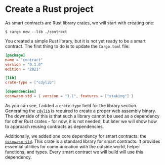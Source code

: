 # Create a Rust project

As smart contracts are Rust library crates, we will start with creating one:

```
$ cargo new --lib ./contract
```

You created a simple Rust library, but it is not yet ready to be a smart contract. The first thing
to do is to update the `Cargo.toml` file:

```toml
[package]
name = "contract"
version = "0.1.0"
edition = "2021"

[lib]
crate-type = ["cdylib"]

[dependencies]
cosmwasm-std = { version = "1.1", features = ["staking"] }

```

As you can see, I added a `crate-type` field for the library section. Generating the
[`cdylib`](https://doc.rust-lang.org/reference/linkage.html) is
required to create a proper web assembly binary. The downside of this is that such a library cannot
be used as a dependency for other Rust crates - for now, it is not needed, but later we will show
how to approach reusing contracts as dependencies.

Additionally, we added one core dependency for smart contracts: the
[`cosmwasm-std`](https://docs.rs/cosmwasm-std/latest/cosmwasm_std/). This crate is a
standard library for smart contracts. It provides essential utilities for communication with the
outside world, helper functions, and types. Every smart contract we will build will
use this dependency.
